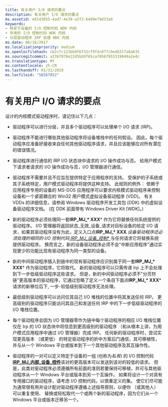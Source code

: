 ```yaml
---
title: 有关用户 I/O 请求的要点
description: 有关用户 I/O 请求的要点
ms.assetid: e8143055-4ad7-4e39-a2f2-64d9e79d33a0
keywords:
- 特定于设备的 I/O 控制代码 WDK 内核
- 专用的 I/O 控制代码 WDK 内核
- 分层驱动程序 IRP 处理 WDK 内核
ms.date: 06/16/2017
ms.localizationpriority: medium
ms.openlocfilehash: cb2cfc121bb0f6f32cf9fdc077c0e46317a8a635
ms.sourcegitcommit: a33b7978e22d5bb9f65ca7056f955319049a2e4c
ms.translationtype: MT
ms.contentlocale: zh-CN
ms.lasthandoff: 01/31/2019
ms.locfileid: "56567852"
---
```

# <a name="points-to-consider-about-user-io-requests"></a>有关用户 I/O 请求的要点





设计的内核模式驱动程序时，请记住以下几点：

- 驱动程序可以进行分层，并且多个驱动程序可以处理单个 I/O 请求 (IRP)。

- 驱动程序不能进行哪些其他驱动程序将设备堆栈中的任何假设。 因此，每个驱动程序应准备好接收来自任何其他驱动程序请求，并且应该能够应对所有潜在的错误情况。

- 驱动程序进行通信的 IRP I/O 状态块中请求的 I/O 操作成功与否。 给用户模式下请求者请求的 I/O 操作成功与否，I/O 管理器进行通信。

- 驱动程序不需要并且不应旨在提供特定于应用程序的支持。 受保护的子系统或其子系统特定，用户模式驱动程序将提供这种支持。 此规则的例外： 依赖于应用程序专用的设备的 MS-DOS 应用程序可以要求内核模式驱动程序来控制设备和一个紧密耦合的 Win32 用户模式虚拟设备驱动程序 (VDD)。 有关 VDDs 的详细信息，请参阅 Windows 驱动程序开发工具包 (DDK) 中的虚拟设备驱动程序文档。 (在 DDK 前面带有 Windows Driver Kit \[WDK\]。)

- 新的驱动程序必须处理同一套**IRP\_MJ\_* XXX*** 作为它将替换任何系统提供的驱动程序。 I/O 管理器将返回状态\_无效\_设备\_请求对目标设备的给定 I/O 请求，如果其驱动程序没有为此，定义入口点<strong>IRP\_MJ\_* XXX</strong><em>.设备驱动程序还必须处理的相同的 I/O 控制代码[ </em> *IRP\_MJ\_设备\_控制** ](<https://msdn.microsoft.com/library/windows/hardware/ff550744>)与任何请求它将替换系统提供驱动程序。 换而言之，新的设备驱动程序必须不会"中断应用程序"通过实现更少的功能比现有驱动程序为同一类型的设备。

- 新的中间驱动程序插入到链中的现有驱动程序应识别属于同一套**IRP\_MJ\_* XXX*** 作为驱动程序，它将取代。 新的驱动程序可以只需传递 Irp 上不会处理到下一步低级驱动程序这些请求。 但是，新的中间驱动程序必须不"分页符链"更高版本的驱动程序，它通过忽略了定义一个条目下面点**IRP\_MJ\_* XXX*** 请求的新移位后下, 一步-较低级别驱动程序无法处理。

- 最低级别驱动程序可以访问仅其自己 I/O 堆栈的位置中将其发送任何 IRP。 更高级别的驱动程序只能访问其自己和发送任何 IRP 中的下一步低级驱动程序的 I/O 堆栈位置。

- 每个驱动程序会因为 I/O 管理器零作为链中每个驱动程序的相应 I/O 堆栈位置仅在 Irp 的 I/O 状态块中将信息到更高级别的驱动程序 （和从根本上讲，为用户模式应用程序中通过 I/O 管理器）完成 IRP。 任何新的驱动程序时，尝试实现更高版本 （或更低） 的特定驱动程序的折中方案后门通信，其可移植性，并与从一个 Windows 平台或版本到下一个其他驱动程序及其互操作性。

- 驱动程序的一对可以定义特定于设备的一组 (也称为*私有*) 的 I/O 控制代码[ **IRP\_MJ\_内部\_设备\_控件**](https://msdn.microsoft.com/library/windows/hardware/ff550766)该对的更高版本可以发送到该对的较低的请求。 但是，此类对驱动程序必须遵循所有前面的准则若要保持可移植，并可与其他驱动程序从一个 Windows 平台或版本到另一个互操作。 如果将设计一个对具有专用接口的驱动程序，请考虑 I/O 控制代码，以慎重定义的集。 使它们尽可能为通常很有用并设计配对驱动程序遵循上述指导原则，以便你 （或其他人） 可以重复使用、 替换或轻松取代一个或两个新的驱动程序，因为它们从一个 Windows 平台或版本迁移另一个。

 

 




